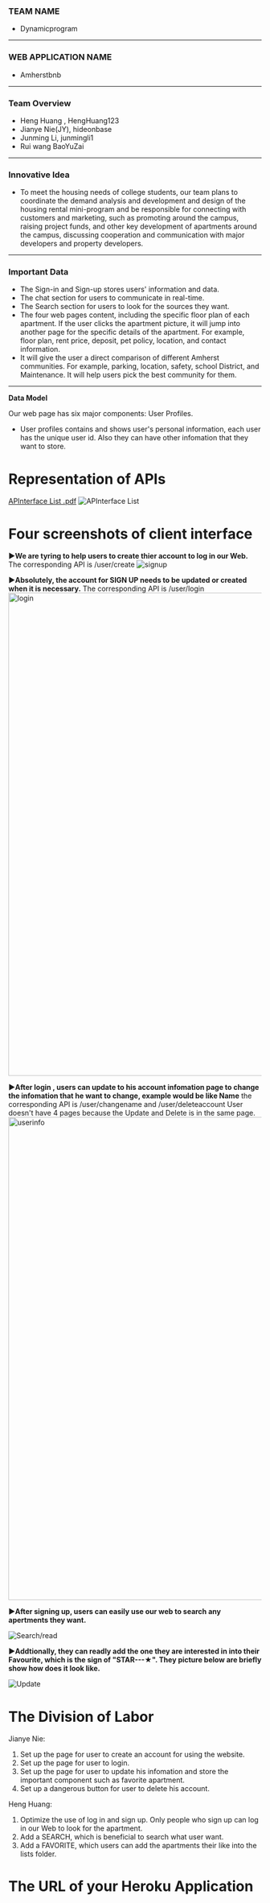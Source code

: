 ### TEAM NAME
* Dynamicprogram
---
### WEB APPLICATION NAME
* Amherstbnb
---
### Team Overview
* Heng Huang , HengHuang123
* Jianye Nie(JY), hideonbase
* Junming Li, junmingli1
* Rui wang BaoYuZai
---
### Innovative Idea
* To meet the housing needs of college students, our team plans to coordinate the demand analysis and development and design of the housing rental mini-program and be responsible for connecting with customers and marketing, such as promoting around the campus, raising project funds, and other key development of apartments around the campus, discussing cooperation and communication with major developers and property developers.
---
### Important Data
* The Sign-in and Sign-up stores users' information and data.
* The chat section for users to communicate in real-time.
* The Search section for users to look for the sources they want.
* The four web pages content, including the specific floor plan of each apartment. If the user clicks the apartment picture, it will jump into another page for the specific details of the apartment. For example, floor plan, rent price, deposit, pet policy, location, and contact information.
* It will give the user a direct comparison of different Amherst communities. For example, parking, location, safety, school District, and Maintenance. It will help users pick the best community for them.
---

**Data Model**

Our web page has six major components: User Profiles. 

*  User profiles contains and shows user's personal information, each user has the unique user id. Also they can have other infomation that they want to store.


# Representation of APIs 
[APInterface List .pdf](https://github.com/326-queue/project/files/8491579/APInterface.List.pdf) 
![APInterface List ](https://user-images.githubusercontent.com/73546677/163459205-c8278c33-81e1-4bc7-8d6b-cba4d572c75f.JPG)


# Four screenshots of client interface 

**►We are tyring to help users to create thier account to log in our Web.**
The corresponding API is /user/create
![signup](https://user-images.githubusercontent.com/90345005/163463073-2d8b09ad-a05e-46ad-912b-9d8846943bcb.jpg)

**►Absolutely, the account for SIGN UP needs to be updated or created when it is necessary.**
The corresponding API is /user/login
<img width="960" alt="login" src="https://user-images.githubusercontent.com/90345005/163463114-66e23937-e8a3-4a4b-b640-50bf8d12082c.png">

**►After login , users can update to his account infomation page to change the infomation that he want to change, example would be like Name**
the corresponding API is /user/changename and /user/deleteaccount
User doesn't have 4 pages because the Update and Delete is in the same page.
<img width="960" alt="userinfo" src="https://user-images.githubusercontent.com/90345005/163463172-fdf34758-b31e-42e1-a8e0-97b7b6d2131a.png">

**►After signing up, users can easily use our web to search any apertments they want.**

![Search/read](https://user-images.githubusercontent.com/73546677/163453780-90c1a14c-b89d-4c88-8931-df055e4855da.png)

**►Addtionally, they can readly add the one they are interested in into their Favourite, which is the sign of "STAR---★". They picture below are briefly show how does it look like.**

![Update](https://user-images.githubusercontent.com/73546677/163453784-84db3c39-dd49-45b1-b6a1-31aa6043dd8f.png)

# The Division of Labor

Jianye Nie:
1. Set up the page for user to create an account for using the website.
2. Set up the page for user to login.
3. Set up the page for user to update his infomation and store the important component such as favorite apartment.
4. Set up a dangerous button for user to delete his account.

Heng Huang: 
1. Optimize the use of log in and sign up. Only people who sign up can log in our Web to look for the apartment. 
2. Add a SEARCH, which is beneficial to search what user want.
3. Add a FAVORITE, which users can add the apartments their like into the lists folder.

# The URL of your Heroku Application



